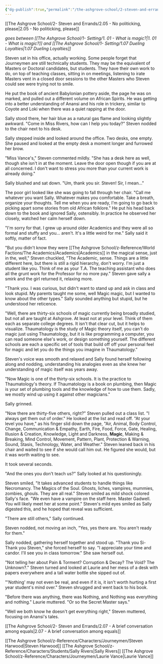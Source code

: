 ```yaml
---
{"dg-publish":true,"permalink":"/the-ashgrove-school/2-steven-and-errands/2-06-office-hours/"}
---
```


[[The Ashgrove School/2- Steven and Errands/2.05 - No politicking, please\|2.05 - No politicking, please]]

*goes between [[The Ashgrove School/1- Setting/1. 01 - What is magic?\|1. 01 - What is magic?]] and [[The Ashgrove School/1- Setting/1.07 Dueling Loyalties\|1.07 Dueling Loyalties]]*

Steven sat in his office, actually working. Some people forget that Journeymen are still technically students. They may be the equivalent of Masters or Doctoral candidates, but students. They have their own work to do, on top of teaching classes, sitting in on meetings, listening to irate Masters vent in a closed door sessions to the other Masters who Steven could see were trying not to smile. 

He put the book of ancient Babylonian pottery aside, the page he was on marked, and pulled out a different volume on African Spirits. He was getting into a better understanding of Anansi and his role in trickery, similar to Coyote and Loki when there was a quiet rapping at the door. 

Sally stood there, her hair blue as a natural gas flame and looking slightly awkward. "Come in Miss Rivers, how can I help you today?" Steven nodded to the chair next to his desk. 

Sally stepped inside and looked around the office. Two desks, one empty. She paused and looked at the empty desk a moment longer and furrowed her brow.

"Miss Vance's," Steven commented mildly. "She has a desk here as well, though she isn't in at the moment. Leave the door open though if you are at all concerned. I don't want to stress you more than your current work is already doing."

Sally blushed and sat down. "Um, thank you sir. Steven! Sir, I mean..."

The poor girl looked like she was going to fall through her chair. "Call me whatever you want Sally. Whatever makes you comfortable. Take a breath, organize your thoughts. Tell me when you are ready, I'm going to go back to picking apart some stories from old African folklore." He put his head back down to the book and ignored Sally, ostensibly. In practice he observed her closely, watched her calm herself down. 

"I'm sorry for that. I grew up around older Academics and they were all so formal and stuffy and you... aren't. It's a little weird for me." Sally said it softly, matter of fact.

"But you didn't know they were [[The Ashgrove School/z-Reference/World Factions/The Academics/Academics\|Academics]] in the magical sense, just in the, well," Steven chuckled, "The Academic, sense. Things are a little different here, but there is still a rigid hierarchy, don't worry. I'm just a student like you. Think of me as your T.A. The teaching assistant who does all the grunt work for the Professor for no more pay." Steven gave sally a smirk and the girl returned it, relaxing more. 

"Thank you. I was curious, but didn't want to stand up and ask in class and look stupid. My parents taught me some, well Magic magic, but I wanted to know about the other types." Sally sounded anything but stupid, but he understood her reticence. 

"Well, there are thirty-six schools of magic currently being broadly studied, but not all are taught at Ashgrove. At least not at your level. Think of them each as separate college degrees. It isn't that clear cut, but it helps to visualize. Thaumatology is the study of Magic theory itself, you can't do magic just using Thaumatology, but it is like programming a computer, you can read someone else's work, or design something yourself. The different schools are each a specific set of tools that build off off your personal feel for magic and let you do the things you imagine in Thaumatology." 

Steven's voice was smooth and relaxed and Sally found herself following along and nodding, understanding his analogies even as she knew her understanding of magic itself was years away.

"Now Magic is one of the thirty-six schools. It is the practice to Thaumatology's theory. If Thaumatology is a book on plumbing, then Magic is your set of plumbing tools and the knowledge of how to use them. Sadly, we mostly wind up using it against other magicians." 

Sally grinned. 

"Now there are thirty-five others, right?" Steven pulled out a class list. "I always get them out of order." He looked at the list and read off. "At your level you have," as his finger slid down the page, "Air, Animal, Body Control, Change, Communication & Empathy, Earth, Fire, Food, Force, Gate, Healing, Illusion & Creation, Knowledge, Light and Darkness, **Magic**, Making & Breaking, Mind Control, Movement, Pattern, Plant, Protection & Warning, Sound, Stasis, Technology, Water, and Weather." Steven leaned back in his chair and waited to see if she would call him out. He figured she would, but it was worth waiting to see. 

It took several seconds. 

"And the ones you don't teach us?" Sally looked at his questioningly. 

Steven smiled, "It takes advanced students to handle things like Necromancy. The Magics of the Soul. Ghosts, liches, vampires, mummies, zombies, ghouls. They are all real." Steven smiled as mild shock colored Sally's face. "We even have a vampire on the staff here. Master Gadwell. You will likely meet her at some point." Steven's mild eyes smiled as Sally digested this, and he hoped that reveal was sufficient. 

"There are still others," Sally continued.

Steven nodded, not moving an inch, "Yes, yes there are. You aren't ready for them."

Sally nodded, gathering herself together and stood up. "Thank you Si- Thank you Steven," she forced herself to say. "I appreciate your time and candor. I'll see you in class tomorrow." She saw herself out.

"Not telling her about Pain & Torment? Corruption & Decay? The Void? The Unknown?." Steven turned and looked at Laurie and her mess of a desk with papers everywhere and a tall water bottle she sipped out of. 

"'Nothing' may not even be real, and even if it is, it isn't worth hurting a first year student's mind over." Steven shrugged and went back to his book. 

"Before there was anything, there was Nothing, and Nothing was everything and nothing." Laurie muttered. "Or so the Secret Master says."

"Well we both know he doesn't get everything right," Steven muttered, focusing on Anansi's tales.

[[The Ashgrove School/2- Steven and Errands/2.07 - A brief conversation among equals\|2.07 - A brief conversation among equals]]

[[The Ashgrove School/z-Reference/Characters/Journeymen/Steven Harwood\|Steven Harwood]]
[[The Ashgrove School/z-Reference/Characters/Students/Sally Rivers\|Sally Rivers]]
[[The Ashgrove School/z-Reference/Characters/Journeymen/Laurie Vance\|Laurie Vance]]
